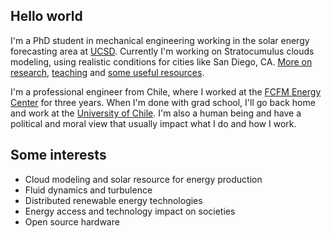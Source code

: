 ## Hello world
I'm a PhD student in mechanical engineering working in the solar energy forecasting area at [UCSD](http://solar.ucsd.edu). Currently I'm working on Stratocumulus clouds modeling, using realistic conditions for cities like San Diego, CA. [More on research](research.md), [teaching](teaching.md) and [some useful resources](resources.md).

I'm a professional engineer from Chile, where I worked at the [FCFM Energy Center](http://www.centroenergia.cl) for three years. When I'm done with grad school, I'll go back home and work at the [University of Chile](http://www.dimec.uchile.cl). I'm also a human being and have a political and moral view that usually impact what I do and how I work.

## Some interests
* Cloud modeling and solar resource for energy production
* Fluid dynamics and turbulence
* Distributed renewable energy technologies
* Energy access and technology impact on societies
* Open source hardware
